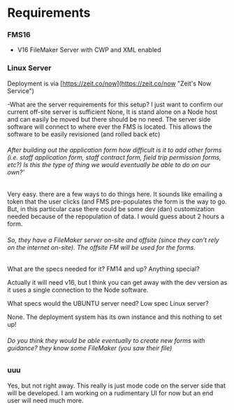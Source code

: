 # Requirements    



### FMS16
* V16 FileMaker Server with CWP and XML enabled

### Linux Server
Deployment is via [https://zeit.co/now](https://zeit.co/now "Zeit's Now Service")


-What are the server requirements for this setup? I just want to confirm our current off-site server is sufficient
None, It is stand alone on a Node host and can easily be moved but there should be no need. The server side software will connect to where ever the FMS is located. This allows the software to be easily revisioned (and rolled back etc) 

###### After building out the application form how difficult is it to add other forms (i.e. staff application form, staff contract form, field trip permission forms, etc?) Is this the type of thing we would eventually be able to do on our own?’

Very easy. there are a few ways to do things here. It sounds like emailing a token that the user clicks (and FMS pre-populates the form is the way to go. But, in this particular case there could be some dev (dan) customization needed because of the repopulation of data. I would guess about 2 hours a form.

###### So, they have a FileMaker server on-site and offsite (since they can’t rely on the internet on-site). The offsite FM will be used for the forms.
What are the specs needed for it? FM14 and up? Anything special?

Actually it will need v16, but I think you can get away with the dev version as it uses a single connection to the Node software.

What specs would the UBUNTU server need? Low spec Linux server?

None. The deployment system has its own instance and this nothing to set up!

###### Do you think they would be able eventually to create new forms with guidance? they know some FileMaker (you saw their file)
### uuu

Yes, but not right away. This really is just mode code on the server side that will be developed. I am working on a rudimentary UI for now but an end user will need much more. 


